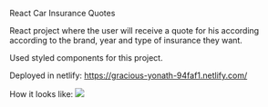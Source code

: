 React Car Insurance Quotes  

React project where the user will receive a quote for his according according to the brand, year and type of insurance they want.

Used styled components for this project.

Deployed in netlify: https://gracious-yonath-94faf1.netlify.com/

How it looks like:
![](publi/img/home.png)

